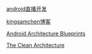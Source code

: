 ---
---

[android直播开发](http://blog.csdn.net/column/details/kklive8.html)


[kingsamchen博客](http://kingsamchen.github.io/)

[Android Architecture Blueprints](https://github.com/googlesamples/android-architecture)


[The Clean Architecture](https://blog.8thlight.com/uncle-bob/2012/08/13/the-clean-architecture.html)
